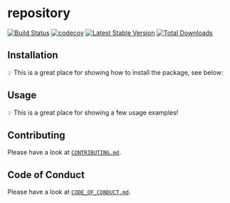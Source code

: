 # repository

[![Build Status](https://travis-ci.org/localheinz/repository.svg?branch=master)](https://travis-ci.org/localheinz/repository)
[![codecov](https://codecov.io/gh/localheinz/repository/branch/master/graph/badge.svg)](https://codecov.io/gh/localheinz/repository)
[![Latest Stable Version](https://poser.pugx.org/localheinz/repository/v/stable)](https://packagist.org/packages/localheinz/repository)
[![Total Downloads](https://poser.pugx.org/localheinz/repository/downloads)](https://packagist.org/packages/localheinz/repository)

## Installation

:bulb: This is a great place for showing how to install the package, see below:

## Usage

:bulb: This is a great place for showing a few usage examples!

## Contributing

Please have a look at [`CONTRIBUTING.md`](.github/CONTRIBUTING.md).

## Code of Conduct

Please have a look at [`CODE_OF_CONDUCT.md`](.github/CODE_OF_CONDUCT.md).
